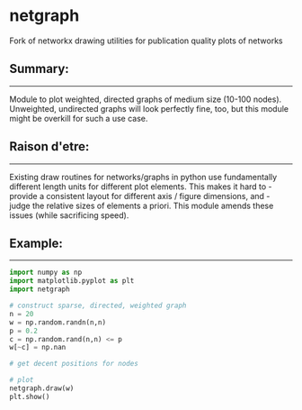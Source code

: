 # netgraph
Fork of networkx drawing utilities for publication quality plots of networks

## Summary:
----
Module to plot weighted, directed graphs of medium size (10-100 nodes).
Unweighted, undirected graphs will look perfectly fine, too, but this module
might be overkill for such a use case.

## Raison d'etre:
---
Existing draw routines for networks/graphs in python use fundamentally different
length units for different plot elements. This makes it hard to
    - provide a consistent layout for different axis / figure dimensions, and
    - judge the relative sizes of elements a priori.
This module amends these issues (while sacrificing speed).

## Example:
---
```python
import numpy as np
import matplotlib.pyplot as plt
import netgraph

# construct sparse, directed, weighted graph
n = 20
w = np.random.randn(n,n)
p = 0.2
c = np.random.rand(n,n) <= p
w[~c] = np.nan

# get decent positions for nodes

# plot
netgraph.draw(w)
plt.show()
```

